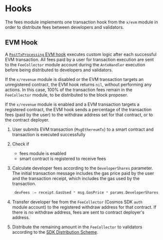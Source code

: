 <!--
order: 5
-->

# Hooks

The fees module implements one transaction hook from the `x/evm` module in order
to distribute fees between developers and validators.

## EVM Hook

A
[`PostTxProcessing` EVM hook](https://docs.evmos.org/modules/evm/06\_hooks.html)
executes custom logic after each successful EVM transaction. All fees paid by a
user for transaction execution are sent to the `FeeCollector` module account
during the `AnteHandler` execution before being distributed to developers and
validators.

If the `x/revenue` module is disabled or the EVM transaction targets an
unregistered contract, the EVM hook returns `nil`, without performing any
actions. In this case, 100% of the transaction fees remain in the `FeeCollector`
module, to be distributed to the block proposer.

If the `x/revenue` module is enabled and a EVM transaction targets a registered
contract, the EVM hook sends a percentage of the transaction fees (paid by the
user) to the withdraw address set for that contract, or to the contract
deployer.

1. User submits EVM transaction (`MsgEthereumTx`) to a smart contract and
   transaction is executed successfully

2. Check if
   - fees module is enabled
   - smart contract is registered to receive fees

3. Calculate developer fees according to the `DeveloperShares` parameter. The
   initial transaction message includes the gas price paid by the user and the
   transaction receipt, which includes the gas used by the transaction.

   ```go
    devFees := receipt.GasUsed * msg.GasPrice * params.DeveloperShares
   ```

4. Transfer developer fee from the `FeeCollector` (Cosmos SDK `auth` module
   account) to the registered withdraw address for that contract. If there is no
   withdraw address, fees are sent to contract deployer's address.

5. Distribute the remaining amount in the `FeeCollector` to validators according
   to the
   [SDK Distribution Scheme](https://docs.cosmos.network/main/modules/distribution#the-distribution-scheme).

